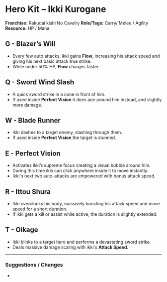 # Hero Kit – Ikki Kurogane

**Franchise:** Rakudai kishi No Cavalry
**Role/Tags:** Carry/ Melee / Agility
**Resource:** HP / Mana

## G - Blazer’s Will
- Every few auto attacks, ikki gains **Flow**, increasing his attack speed and giving his next basic attack true strike.
- While under 50% HP, **Flow** charges faster.

## Q - Sword Wind Slash
- A quick sword strike in a cone in front of him.
- If used inside **Perfect Vision** it does aoe around him instead, and slightly more damage.

## W - Blade Runner
- Ikki dashes to a target enemy, slashing through them.
- If used inside **Perfect Vision** the target is stunned.     

## E - Perfect Vision
- Activates ikki’s supreme focus creating a visual bubble around him.
- During this time ikki can click anywhere inside it to move instantly.
- Ikki's next two auto-attacks are empowered with bonus attack speed.

## R - Ittou Shura
- Ikki overclocks his body, massively boosting his attack speed and move speed for a short duration.
- If ikki gets a kill or assist while active, the duration is slightly extended.

## T - Oikage
- Ikki blinks to a target hero and performs a devastating sword strike.
- Deals massive damage scaling with ikki's **Attack Speed**.

---

### Suggestions / Changes
- <your notes here>